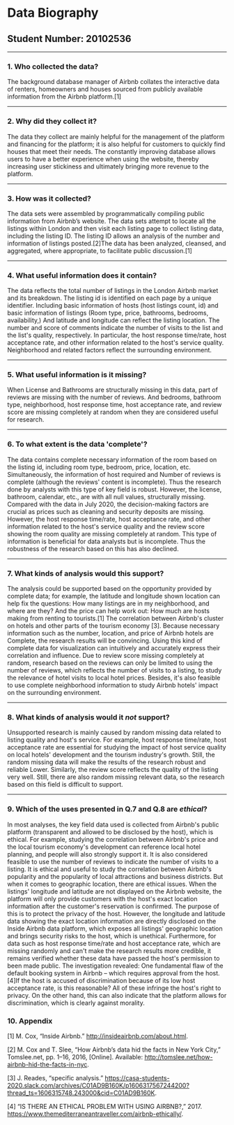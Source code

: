 # Data Biography

## Student Number: 20102536

---

### 1. Who collected the data?

The background database manager of Airbnb collates the interactive data of renters, homeowners and houses sourced from publicly available information from the Airbnb platform.[1]

---

### 2. Why did they collect it?

The data they collect are mainly helpful for the management of the platform and financing for the platform; it is also helpful for customers to quickly find houses that meet their needs. The constantly improving database allows users to have a better experience when using the website, thereby increasing user stickiness and ultimately bringing more revenue to the platform.

---

### 3. How was it collected?

The data sets were assembled by programmatically compiling public information from Airbnb’s website. The data sets attempt to locate all the listings within London and then visit each listing page to collect listing data, including the listing ID. The listing ID allows an analysis of the number and information of listings posted.[2]The data has been analyzed, cleansed, and aggregated, where appropriate, to facilitate public discussion.[1]

---

### 4. What useful information does it contain?


The data reflects the total number of listings in the London Airbnb market and its breakdown. The listing id is identified on each page by a unique identifier. Including basic information of hosts (host listings count, id) and basic information of listings (Room type, price, bathrooms, bedrooms, availability,) And latitude and longitude can reflect the listing location. The number and score of comments indicate the number of visits to the list and the list's quality, respectively. In particular, the host response time/rate, host acceptance rate, and other information related to the host's service quality. Neighborhood and related factors reflect the surrounding environment.

---

### 5. What useful information is it missing?

When License and Bathrooms are structurally missing in this data, part of reviews are missing with the number of reviews. And bedrooms, bathroom type, neighborhood, host response time, host acceptance rate, and review score are missing completely at random when they are considered useful for research.

---

### 6. To what extent is the data 'complete'?

The data contains complete necessary information of the room based on the listing id, including room type, bedroom, price, location, etc. Simultaneously, the information of host required and Number of reviews is complete (although the reviews' content is incomplete). Thus the research done by analysts with this type of key field is robust. However, the license, bathroom, calendar, etc., are with all null values, structurally missing. Compared with the data in July 2020, the decision-making factors are crucial as prices such as cleaning and security deposits are missing. However, the host response time/rate, host acceptance rate, and other information related to the host's service quality and the review score showing the room quality are missing completely at random. This type of information is beneficial for data analysts but is incomplete. Thus the robustness of the research based on this has also declined.

---

### 7. What kinds of analysis would this support?

The analysis could be supported based on the opportunity provided by complete data; for example, the latitude and longitude shown location can help fix the questions: How many listings are in my neighborhood, and where are they? And the price can help work out: How much are hosts making from renting to tourists.[1] The correlation between Airbnb's cluster on hotels and other parts of the tourism economy [3]. Because necessary information such as the number, location, and price of Airbnb hotels are Complete, the research results will be convincing. Using this kind of complete data for visualization can intuitively and accurately express their correlation and influence. Due to review score missing completely at random, research based on the reviews can only be limited to using the number of reviews, which reflects the number of visits to a listing, to study the relevance of hotel visits to local hotel prices. Besides, it's also feasible to use complete neighborhood information to study Airbnb hotels' impact on the surrounding environment.

---

### 8. What kinds of analysis would it _not_ support?

Unsupported research is mainly caused by random missing data related to listing quality and host's service. For example, host response time/rate, host acceptance rate are essential for studying the impact of host service quality on local hotels' development and the tourism industry's growth. Still, the random missing data will make the results of the research robust and reliable Lower. Similarly, the review score reflects the quality of the listing very well. Still, there are also random missing relevant data, so the research based on this field is difficult to support.

---

### 9. Which of the uses presented in Q.7 and Q.8 are _ethical_?

In most analyses, the key field data used is collected from Airbnb's public platform (transparent and allowed to be disclosed by the host), which is ethical. For example, studying the correlation between Airbnb's price and the local tourism economy's development can reference local hotel planning, and people will also strongly support it. It is also considered feasible to use the number of reviews to indicate the number of visits to a listing. It is ethical and useful to study the correlation between Airbnb's popularity and the popularity of local attractions and business districts. But when it comes to geographic location, there are ethical issues. When the listings' longitude and latitude are not displayed on the Airbnb website, the platform will only provide customers with the host's exact location information after the customer's reservation is confirmed. The purpose of this is to protect the privacy of the host. However, the longitude and latitude data showing the exact location information are directly disclosed on the Inside Airbnb data platform, which exposes all listings' geographic location and brings security risks to the host, which is unethical. Furthermore, for data such as host response time/rate and host acceptance rate, which are missing randomly and can't make the research results more credible, it remains verified whether these data have passed the host's permission to been made public. The investigation revealed: One fundamental flaw of the default booking system in Airbnb – which requires approval from the host. [4]If the host is accused of discrimination because of its low host acceptance rate, is this reasonable? All of these infringe the host's right to privacy. On the other hand, this can also indicate that the platform allows for discrimination, which is clearly against morality.

 
### 10. Appendix

[1]	M. Cox, “Inside Airbnb.” http://insideairbnb.com/about.html.

[2]	M. Cox and T. Slee, “How Airbnb’s data hid the facts in New York City,” Tomslee.net, pp. 1–16, 2016, [Online]. Available: http://tomslee.net/how-airbnb-hid-the-facts-in-nyc.

[3]	J. Reades, “specific analysis.” https://casa-students-2020.slack.com/archives/C01AD9B160K/p1606317567244200?thread_ts=1606315748.243000&cid=C01AD9B160K.

[4]	“IS THERE AN ETHICAL PROBLEM WITH USING AIRBNB?,” 2017. https://www.themediterraneantraveller.com/airbnb-ethically/.

